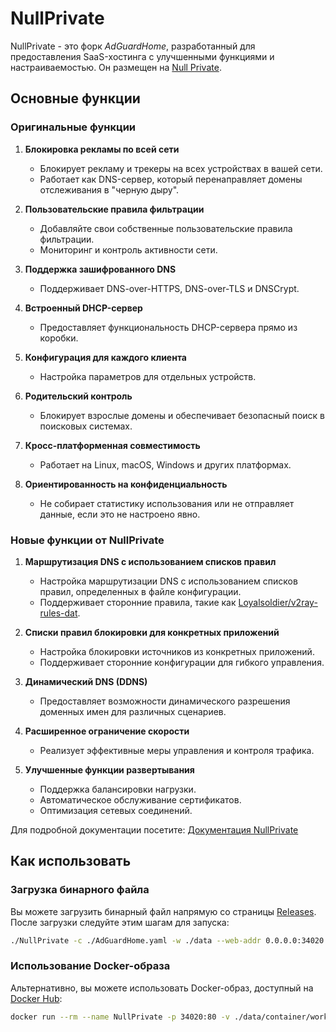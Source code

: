 # NullPrivate

NullPrivate - это форк _AdGuardHome_, разработанный для предоставления SaaS-хостинга с улучшенными функциями и настраиваемостью. Он размещен на [Null Private](https://nullprivate.com).

## Основные функции

### Оригинальные функции

1. **Блокировка рекламы по всей сети**

   - Блокирует рекламу и трекеры на всех устройствах в вашей сети.
   - Работает как DNS-сервер, который перенаправляет домены отслеживания в "черную дыру".

2. **Пользовательские правила фильтрации**

   - Добавляйте свои собственные пользовательские правила фильтрации.
   - Мониторинг и контроль активности сети.

3. **Поддержка зашифрованного DNS**

   - Поддерживает DNS-over-HTTPS, DNS-over-TLS и DNSCrypt.

4. **Встроенный DHCP-сервер**

   - Предоставляет функциональность DHCP-сервера прямо из коробки.

5. **Конфигурация для каждого клиента**

   - Настройка параметров для отдельных устройств.

6. **Родительский контроль**

   - Блокирует взрослые домены и обеспечивает безопасный поиск в поисковых системах.

7. **Кросс-платформенная совместимость**

   - Работает на Linux, macOS, Windows и других платформах.

8. **Ориентированность на конфиденциальность**
   - Не собирает статистику использования или не отправляет данные, если это не настроено явно.

### Новые функции от NullPrivate

1. **Маршрутизация DNS с использованием списков правил**

   - Настройка маршрутизации DNS с использованием списков правил, определенных в файле конфигурации.
   - Поддерживает сторонние правила, такие как [Loyalsoldier/v2ray-rules-dat](https://github.com/Loyalsoldier/v2ray-rules-dat).

2. **Списки правил блокировки для конкретных приложений**

   - Настройка блокировки источников из конкретных приложений.
   - Поддерживает сторонние конфигурации для гибкого управления.

3. **Динамический DNS (DDNS)**

   - Предоставляет возможности динамического разрешения доменных имен для различных сценариев.

4. **Расширенное ограничение скорости**

   - Реализует эффективные меры управления и контроля трафика.

5. **Улучшенные функции развертывания**
   - Поддержка балансировки нагрузки.
   - Автоматическое обслуживание сертификатов.
   - Оптимизация сетевых соединений.

Для подробной документации посетите: [Документация NullPrivate](https://nullprivate.com/docs/)

## Как использовать

### Загрузка бинарного файла

Вы можете загрузить бинарный файл напрямую со страницы [Releases](https://github.com/NullPrivate/NullPrivate/releases). После загрузки следуйте этим шагам для запуска:

```bash
./NullPrivate -c ./AdGuardHome.yaml -w ./data --web-addr 0.0.0.0:34020 --local-frontend --no-check-update --verbose
```

### Использование Docker-образа

Альтернативно, вы можете использовать Docker-образ, доступный на [Docker Hub](https://hub.docker.com/repository/docker/nullprivate/nullprivate):

```bash
docker run --rm --name NullPrivate -p 34020:80 -v ./data/container/work:/opt/adguardhome/work -v ./data/container/conf:/opt/adguardhome/conf nullprivate/nullprivate:latest
```